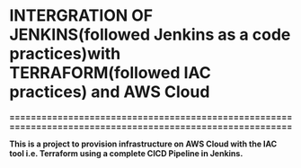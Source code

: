 
# INTERGRATION OF JENKINS(followed Jenkins as a code practices)with TERRAFORM(followed IAC practices) and AWS Cloud
**==========================================================================================================**




**This is a project to provision infrastructure on AWS Cloud with the IAC tool i.e. Terraform using a complete CICD Pipeline in Jenkins.**

